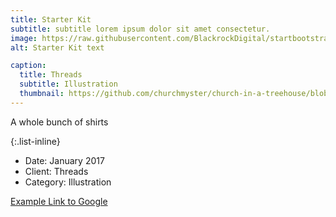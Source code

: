 ```yaml
---
title: Starter Kit
subtitle: subtitle lorem ipsum dolor sit amet consectetur.
image: https://raw.githubusercontent.com/BlackrockDigital/startbootstrap-agency/master/src/assets/img/portfolio/03-thumbnail.jpg
alt: Starter Kit text

caption:
  title: Threads
  subtitle: Illustration
  thumbnail: https://github.com/churchmyster/church-in-a-treehouse/blob/master/_portfolio/Starter_Kit.jpeg
---
```

A whole bunch of shirts 

{:.list-inline}
- Date: January 2017
- Client: Threads
- Category: Illustration

[Example Link to Google](https://www.google.com "Google's Homepage")

